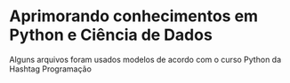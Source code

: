 # Aprimorando conhecimentos em Python e Ciência de Dados

Alguns arquivos foram usados modelos de acordo com o curso Python da Hashtag Programação
